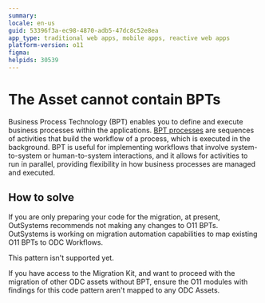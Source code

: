 ```yaml
---
summary: 
locale: en-us
guid: 53396f3a-ec98-4870-adb5-47dc8c52e8ea
app_type: traditional web apps, mobile apps, reactive web apps
platform-version: o11
figma:
helpids: 30539
---
```

# The Asset cannot contain BPTs

Business Process Technology (BPT) enables you to define and execute business processes within the applications. [BPT processes](https://success.outsystems.com/documentation/11/developing_an_application/use_processes_bpt/) are sequences of activities that build the workflow of a process, which is executed in the background. BPT is useful for implementing workflows that involve system-to-system or human-to-system interactions, and it allows for activities to run in parallel, providing flexibility in how business processes are managed and executed.

## How to solve

<div class="info" markdown="1">

If you are only preparing your code for the migration, at present, OutSystems recommends not making any changes to O11 BPTs. OutSystems is working on migration automation capabilities to map existing O11 BPTs to ODC Workflows.

</div>

This pattern isn't supported yet.

If you have access to the Migration Kit, and want to proceed with the migration of other ODC assets without BPT, ensure the O11 modules with findings for this code pattern aren't mapped to any ODC Assets.
